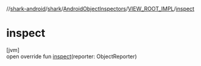 //[shark-android](../../../../index.md)/[shark](../../index.md)/[AndroidObjectInspectors](../index.md)/[VIEW_ROOT_IMPL](index.md)/[inspect](inspect.md)

# inspect

[jvm]\
open override fun [inspect](inspect.md)(reporter: ObjectReporter)
